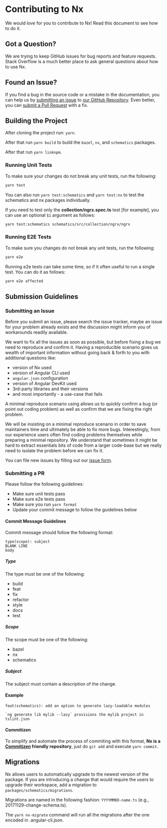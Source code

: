 # Contributing to Nx

We would love for you to contribute to Nx! Read this document to see how to do it.

## Got a Question?

We are trying to keep GitHub issues for bug reports and feature requests. Stack Overflow is a much better place to ask general questions about how to use Nx.

## Found an Issue?

If you find a bug in the source code or a mistake in the documentation, you can help us by [submitting an issue](https://github.com/nrwl/nx/blob/master/CONTRIBUTING.md#submit-issue) to [our GitHub Repository](https://github.com/nrwl/nx). Even better, you can [submit a Pull Request](https://github.com/nrwl/nx/blob/master/CONTRIBUTING.md#submit-pr) with a fix.

## Building the Project

After cloning the project run: `yarn`.

After that run `yarn build` to build the `bazel`, `nx`, and `schematics` packages.

After that run `yarn linknpm`.

### Running Unit Tests

To make sure your changes do not break any unit tests, run the following:

```bash
yarn test
```

You can also run `yarn test:schematics` and `yarn test:nx` to test the schematics and nx packages individually.

If you need to test only the **collection/ngrx.spec.ts** test [for example], you can use an optional `$1` argument as follows:

```bash
yarn test:schematics schematics/src/collection/ngrx/ngrx
```

### Running E2E Tests

To make sure you changes do not break any unit tests, run the following:

```bash
yarn e2e
```

Running e2e tests can take some time, so if it often useful to run a single test. You can do it as follows:

```bash
yarn e2e affected
```

## Submission Guidelines

### <a name="submit-issue"></a> Submitting an Issue

Before you submit an issue, please search the issue tracker, maybe an issue for your problem already exists and the discussion might inform you of workarounds readily available.

We want to fix all the issues as soon as possible, but before fixing a bug we need to reproduce and confirm it. Having a reproducible scenario gives us wealth of important information without going back & forth to you with additional questions like:

* version of Nx used
* version of Angular CLI used
* `angular.json` configuration
* version of Angular DevKit used
* 3rd-party libraries and their versions
* and most importantly - a use-case that fails

A minimal reproduce scenario using allows us to quickly confirm a bug (or point out coding problem) as well as confirm that we are fixing the right problem.

We will be insisting on a minimal reproduce scenario in order to save maintainers time and ultimately be able to fix more bugs. Interestingly, from our experience users often find coding problems themselves while preparing a minimal repository. We understand that sometimes it might be hard to extract essentials bits of code from a larger code-base but we really need to isolate the problem before we can fix it.

You can file new issues by filling out our [issue form](https://github.com/nrwl/nx/issues/new).

### <a name="submit-pr"></a> Submitting a PR

Please follow the following guidelines:

* Make sure unit tests pass
* Make sure e2e tests pass
* Make sure you run `yarn format`
* Update your commit message to follow the guidelines below

#### Commit Message Guidelines

Commit message should follow the following format:

```
type(scope): subject
BLANK LINE
body
```

##### Type

The type must be one of the following:

* build
* feat
* fix
* refactor
* style
* docs
* test

##### Scope

The scope must be one of the following:

* bazel
* nx
* schematics

##### Subject

The subject must contain a description of the change.

#### Example

```
feat(schematics): add an option to generate lazy-loadable modules

`ng generate lib mylib --lazy` provisions the mylib project in tslint.json
```

#### Commitizen

To simplify and automate the process of commiting with this format,
**Nx is a [Commitizen](https://github.com/commitizen/cz-cli) friendly repository**, just do `git add` and execute `yarn commit`.

## Migrations

Nx allows users to automatically upgrade to the newest version of the package. If you are introducing a change that would require the users to upgrade their workspace, add a migration to `packages/schematics/migrations`.

Migrations are named in the following fashion: `YYYYMMDD-name.ts` (e.g., 20171129-change-schema.ts).

The `yarn nx-migrate` command will run all the migrations after the one encoded in .angular-cli.json.
